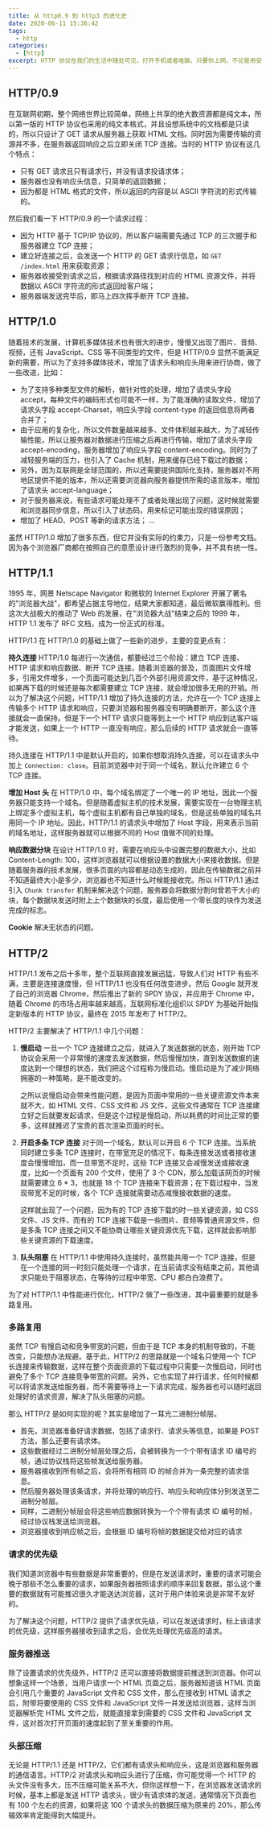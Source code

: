 ```yaml
---
title: 从 http0.9 到 http3 的进化史
date: 2020-06-11 15:36:42
tags:
  - http
categories:
  - [http]
excerpt: HTTP 协议在我们的生活中随处可见，打开手机或者电脑，只要你上网，不论是用安卓机还是ios、不管是 mac 还是 windows、不论是浏览器还是 APP、不论是网上冲浪、刷抖音玩快手亦或是玩游戏，都离不开 HTTP，它一直在为你默默服务。所以这篇文章就梳理一下 HTTP 的发展史，它是怎么形成了如今的样子。
---
```


## HTTP/0.9

在互联网初期，整个网络世界比较简单，网络上共享的绝大数资源都是纯文本，所以第一版的 HTTP 协议也采用的纯文本格式，并且设想系统中的文档都是只读的，所以只设计了 GET 请求从服务器上获取 HTML 文档。同时因为需要传输的资源并不多，在服务器返回响应之后立即关闭 TCP 连接。当时的 HTTP 协议有这几个特点：

- 只有 GET 请求且只有请求行，并没有请求投请求体；
- 服务器也没有响应头信息，只简单的返回数据；
- 因为都是 HTML 格式的文件，所以返回的内容是以 ASCII 字符流的形式传输的。

然后我们看一下 HTTP/0.9 的一个请求过程：

- 因为 HTTP 基于 TCP/IP 协议的，所以客户端需要先通过 TCP 的三次握手和服务器建立 TCP 连接；
- 建立好连接之后，会发送一个 HTTP 的 GET 请求行信息，如 `GET /index.html` 用来获取资源；
- 服务器收接受到请求之后，根据请求路径找到对应的 HTML 资源文件，并将数据以 ASCII 字符流的形式返回给客户端；
- 服务器端发送完毕后，即马上四次挥手断开 TCP 连接。

## HTTP/1.0

随着技术的发展，计算机多媒体技术也有很大的进步，慢慢又出现了图片、音频、视频，还有 JavaScript、CSS 等不同类型的文件，但是 HTTP/0.9 显然不能满足新的需要，所以为了支持多媒体技术，增加了请求头和响应头用来进行协商，做了一些改进，比如：

- 为了支持多种类型文件的解析，做针对性的处理，增加了请求头字段 accept，每种文件的编码形式也可能不一样，为了能准确的读取文件，增加了请求头字段 accept-Charset，响应头字段 content-type 的返回信息将两者合并了；
- 由于应用的复杂化，所以文件数量越来越多、文件体积越来越大，为了减轻传输性能，所以让服务器对数据进行压缩之后再进行传输，增加了请求头字段 accept-encoding，服务器增加了响应头字段 content-encoding。同时为了减轻服务端的压力，也引入了 Cache 机制，用来缓存已经下载过的数据；
- 另外，因为互联网是全球范围的，所以还需要提供国际化支持，服务器对不用地区提供不能的版本，所以还需要浏览器向服务器提供所需的语言版本，增加了请求头 accept-language；
- 对于服务器来说，有些请求可能处理不了或者处理出现了问题，这时候就需要和浏览器同步信息，所以引入了状态码，用来标记可能出现的错误原因；
- 增加了 HEAD、POST 等新的请求方法；
  ...

虽然 HTTP/1.0 增加了很多东西，但它并没有实际的约束力，只是一份参考文档。因为各个浏览器厂商都在按照自己的意愿设计进行激烈的竞争，并不具有统一性。

## HTTP/1.1

1995 年，网景 Netscape Navigator 和微软的 Internet Explorer 开展了著名的"浏览器大战"，都希望占据主导地位，结果大家都知道，最后微软赢得胜利。但这次大战极大的推动了 Web 的发展，在"浏览器大战"结束之后的 1999 年，HTTP 1.1 发布了 RFC 文档，成为一份正式的标准。

HTTP/1.1 在 HTTP/1.0 的基础上做了一些新的进步，主要的变更点有：

**持久连接**
HTTP/1.0 每进行一次通信，都要经过三个阶段：建立 TCP 连接、HTTP 请求和响应数据、断开 TCP 连接。随着浏览器的普及，页面图片文件增多，引用文件增多，一个页面可能达到几百个外部引用资源文件，基于这种情况，如果再下载的时候还是每次都需要建立 TCP 连接，就会增加很多无用的开销。所以为了解决这个问题，HTTP/1.1 增加了持久连接的方法，允许在一个 TCP 连接上传输多个 HTTP 请求和响应，只要浏览器和服务器没有明确要断开，那么这个连接就会一直保持。但是下一个 HTTP 请求只能等到上一个 HTTP 响应到达客户端才能发送，如果上一个 HTTP 一直没有响应，那么后续的 HTTP 请求就会一直等待。

持久连接在 HTTP/1.1 中是默认开启的，如果你想取消持久连接，可以在请求头中加上 `Connection: close`。目前浏览器中对于同一个域名，默认允许建立 6 个 TCP 连接。

**增加 Host 头**
在 HTTP/1.0 中，每个域名绑定了一个唯一的 IP 地址，因此一个服务器只能支持一个域名。但是随着虚拟主机的技术发展，需要实现在一台物理主机上绑定多个虚拟主机，每个虚拟主机都有自己单独的域名，但是这些单独的域名共用同一个 IP 地址。因此，HTTP/1.1 的请求头中增加了 Host 字段，用来表示当前的域名地址，这样服务器就可以根据不同的 Host 值做不同的处理。

**响应数据分块**
在设计 HTTP/1.0 时，需要在响应头中设置完整的数据大小，比如 Content-Length: 100，这样浏览器就可以根据设置的数据大小来接收数据。但是随着服务器的技术发展，很多页面的内容都是动态生成的，因此在传输数据之前并不知道最终大小是多少，浏览器也不知道什么时候能接收完。所以 HTTP/1.1 通过引入 `Chunk transfer` 机制来解决这个问题，服务器会将数据分割何曾若干大小的块，每个数据块发送时附上上个数据块的长度，最后使用一个零长度的块作为发送完成的标志。

**Cookie**
解决无状态的问题。

## HTTP/2

HTTP/1.1 发布之后十多年，整个互联网直接发展迅猛，导致人们对 HTTP 有些不满，主要是连接速度慢，但 HTTP/1.1 也没有任何改变进步。然后 Google 就开发了自己的浏览器 Chrome，然后推出了新的 SPDY 协议，并应用于 Chrome 中，随着 Chrome 的市场占用率越来越高，互联网标准化组织以 SPDY 为基础开始指定新版本的 HTTP 协议，最终在 2015 年发布了 HTTP/2。

HTTP/2 主要解决了 HTTP/1.1 中几个问题：

1. **慢启动**
   一旦一个 TCP 连接建立之后，就进入了发送数据的状态，刚开始 TCP 协议会采用一个非常慢的速度去发送数据，然后慢慢加快，直到发送数据的速度达到一个理想的状态，我们把这个过程称为慢启动。慢启动是为了减少网络拥塞的一种策略，是不能改变的。

   之所以说慢启动会带来性能问题，是因为页面中常用的一些关键资源文件本来就不大，如 HTML 文件、CSS 文件和 JS 文件，这些文件通常在 TCP 连接建立好之后就要发起请求，但是这个过程是慢启动，所以耗费的时间比正常的要多，这样就推迟了宝贵的首次渲染页面的时长。

2. **开启多条 TCP 连接**
   对于同一个域名，默认可以开启 6 个 TCP 连接。当系统同时建立多条 TCP 连接时，在带宽充足的情况下，每条连接发送或者接收速度会慢慢增加，而一旦带宽不足时，这些 TCP 连接又会减慢发送或接收速度，比如一个页面有 200 个文件，使用了 3 个 CDN，那么加载该网页的时候就需要建立 6 \* 3，也就是 18 个 TCP 连接来下载资源；在下载过程中，当发现带宽不足的时候，各个 TCP 连接就需要动态减慢接收数据的速度。

   这样就出现了一个问题，因为有的 TCP 连接下载的时一些关键资源，如 CSS 文件、JS 文件，而有的 TCP 连接下载是一些图片、音频等普通资源文件，但是多条 TCP 连接之间又不能协商让哪些关键资源优先下载，这样就会影响那些关键资源的下载速度。

3. **队头阻塞**
   在 HTTP/1.1 中使用持久连接时，虽然能共用一个 TCP 连接，但是在一个连接的同一时刻只能处理一个请求，在当前请求没有结束之前，其他请求只能处于阻塞状态，在等待的过程中带宽、CPU 都白白浪费了。

为了对 HTTP/1.1 中性能进行优化，HTTP/2 做了一些改进，其中最重要的就是多路复用。

### 多路复用

虽然 TCP 有慢启动和竞争带宽的问题，但由于是 TCP 本身的机制导致的，不能改变，只能想办法规避。基于此，HTTP/2 的思路就是一个域名只使用一个 TCP 长连接来传输数据，这样在整个页面资源的下载过程中只需要一次慢启动，同时也避免了多个 TCP 连接竞争带宽的问题。另外，它也实现了并行请求，任何时候都可以将请求发送给服务器，而不需要等待上一下请求完成，服务器也可以随时返回处理好的请求资源，解决了队头阻塞的问题。

那么 HTTP/2 是如何实现的呢？其实是增加了一耳光二进制分帧层。

- 首先，浏览器准备好请求数据，包括了请求行、请求头等信息，如果是 POST 方法，那么还要有请求体。
- 这些数据经过二进制分帧层处理之后，会被转换为一个个带有请求 ID 编号的帧，通过协议栈将这些帧发送给服务器。
- 服务器接收到所有帧之后，会将所有相同 ID 的帧合并为一条完整的请求信息。
- 然后服务器处理该条请求，并将处理的响应行、响应头和响应体分别发送至二进制分帧层。
- 同样，二进制分帧层会将这些响应数据转换为一个个带有请求 ID 编号的帧，经过协议栈发送给浏览器。
- 浏览器接收到响应帧之后，会根据 ID 编号将帧的数据提交给对应的请求

### 请求的优先级

我们知道浏览器中有些数据是非常重要的，但是在发送请求时，重要的请求可能会晚于那些不怎么重要的请求，如果服务器按照请求的顺序来回复数据，那么这个重要的数据就有可能推迟很久才能送达浏览器，这对于用户体验来说是非常不友好的。

为了解决这个问题，HTTP/2 提供了请求优先级，可以在发送请求时，标上该请求的优先级，这样服务器接收到请求之后，会优先处理优先级高的请求。

### 服务器推送

除了设置请求的优先级外，HTTP/2 还可以直接将数据提前推送到浏览器。你可以想象这样一个场景，当用户请求一个 HTML 页面之后，服务器知道该 HTML 页面会引用几个重要的 JavaScript 文件和 CSS 文件，那么在接收到 HTML 请求之后，附带将要使用的 CSS 文件和 JavaScript 文件一并发送给浏览器，这样当浏览器解析完 HTML 文件之后，就能直接拿到需要的 CSS 文件和 JavaScript 文件，这对首次打开页面的速度起到了至关重要的作用。

### 头部压缩

无论是 HTTP/1.1 还是 HTTP/2，它们都有请求头和响应头，这是浏览器和服务器的通信语言。HTTP/2 对请求头和响应头进行了压缩，你可能觉得一个 HTTP 的头文件没有多大，压不压缩可能关系不大，但你这样想一下，在浏览器发送请求的时候，基本上都是发送 HTTP 请求头，很少有请求体的发送，通常情况下页面也有 100 个左右的资源，如果将这 100 个请求头的数据压缩为原来的 20%，那么传输效率肯定能得到大幅提升。
